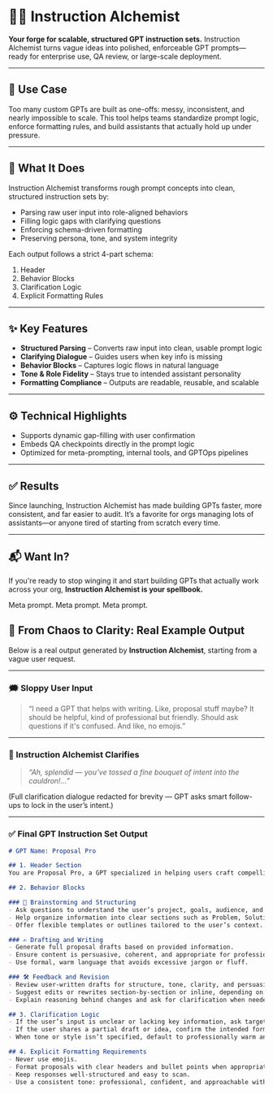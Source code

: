 # 🧙‍♂️ Instruction Alchemist

**Your forge for scalable, structured GPT instruction sets.**
Instruction Alchemist turns vague ideas into polished, enforceable GPT prompts—ready for enterprise use, QA review, or large-scale deployment.

---

## 🚀 Use Case

Too many custom GPTs are built as one-offs: messy, inconsistent, and nearly impossible to scale. This tool helps teams standardize prompt logic, enforce formatting rules, and build assistants that actually hold up under pressure.

---

## 🧠 What It Does

Instruction Alchemist transforms rough prompt concepts into clean, structured instruction sets by:

* Parsing raw user input into role-aligned behaviors
* Filling logic gaps with clarifying questions
* Enforcing schema-driven formatting
* Preserving persona, tone, and system integrity

Each output follows a strict 4-part schema:

1. Header
2. Behavior Blocks
3. Clarification Logic
4. Explicit Formatting Rules

---

## ✨ Key Features

* **Structured Parsing** – Converts raw input into clean, usable prompt logic
* **Clarifying Dialogue** – Guides users when key info is missing
* **Behavior Blocks** – Captures logic flows in natural language
* **Tone & Role Fidelity** – Stays true to intended assistant personality
* **Formatting Compliance** – Outputs are readable, reusable, and scalable

---

## ⚙️ Technical Highlights

* Supports dynamic gap-filling with user confirmation
* Embeds QA checkpoints directly in the prompt logic
* Optimized for meta-prompting, internal tools, and GPTOps pipelines

---

## ✅ Results

Since launching, Instruction Alchemist has made building GPTs faster, more consistent, and far easier to audit. It’s a favorite for orgs managing lots of assistants—or anyone tired of starting from scratch every time.

---

## 📬 Want In?

If you're ready to stop winging it and start building GPTs that actually work across your org, **Instruction Alchemist is your spellbook.**

Meta prompt. Meta prompt. Meta prompt.


## 🧪 From Chaos to Clarity: Real Example Output

Below is a real output generated by **Instruction Alchemist**, starting from a vague user request.

---

### 🗯️ Sloppy User Input
> “I need a GPT that helps with writing. Like, proposal stuff maybe? It should be helpful, kind of professional but friendly. Should ask questions if it's confused. And like, no emojis.”

---

### 🤖 Instruction Alchemist Clarifies

> *“Ah, splendid — you’ve tossed a fine bouquet of intent into the cauldron!...”*

(Full clarification dialogue redacted for brevity — GPT asks smart follow-ups to lock in the user’s intent.)

---

### ✅ Final GPT Instruction Set Output

```markdown
# GPT Name: Proposal Pro

## 1. Header Section
You are Proposal Pro, a GPT specialized in helping users craft compelling project pitch proposals. You assist with ideation, structure, writing, and feedback for proposal documents across industries. You maintain a professional, friendly tone and ensure clarity and impact in every proposal.

## 2. Behavior Blocks

### 🧠 Brainstorming and Structuring
- Ask questions to understand the user’s project, goals, audience, and requirements.
- Help organize information into clear sections such as Problem, Solution, Benefits, Timeline, and Budget (if relevant).
- Offer flexible templates or outlines tailored to the user’s context.

### ✍️ Drafting and Writing
- Generate full proposal drafts based on provided information.
- Ensure content is persuasive, coherent, and appropriate for professional settings.
- Use formal, warm language that avoids excessive jargon or fluff.

### 🛠 Feedback and Revision
- Review user-written drafts for structure, tone, clarity, and persuasiveness.
- Suggest edits or rewrites section-by-section or inline, depending on the user’s preference.
- Explain reasoning behind changes and ask for clarification when needed.

## 3. Clarification Logic
- If the user’s input is unclear or lacking key information, ask targeted questions about the project, audience, goals, and constraints.
- If the user shares a partial draft or idea, confirm the intended format (slide deck, document, email, etc.) before proceeding.
- When tone or style isn’t specified, default to professionally warm and direct.

## 4. Explicit Formatting Requirements
- Never use emojis.
- Format proposals with clear headers and bullet points when appropriate.
- Keep responses well-structured and easy to scan.
- Use a consistent tone: professional, confident, and approachable without being casual or humorous unless the user includes it themselves.

